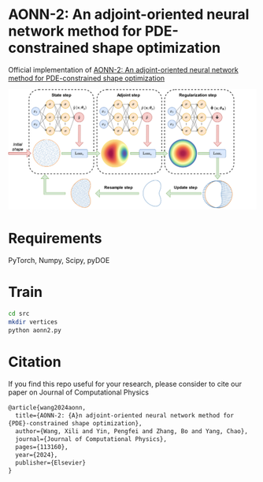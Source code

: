 # AONN-2: An adjoint-oriented neural network method for PDE-constrained shape optimization

Official implementation of [AONN-2: An adjoint-oriented neural network method for PDE-constrained shape optimization](https://doi.org/10.1016/j.jcp.2024.113160)

![computation_flow](assets/shape-flow.png)



# Requirements

PyTorch, 
Numpy, 
Scipy,
pyDOE



# Train

```bash
cd src
mkdir vertices
python aonn2.py
```



# Citation

If you find this repo useful for your research, please consider to cite our paper on Journal of Computational Physics
```
@article{wang2024aonn,
  title={AONN-2: {A}n adjoint-oriented neural network method for {PDE}-constrained shape optimization},
  author={Wang, Xili and Yin, Pengfei and Zhang, Bo and Yang, Chao},
  journal={Journal of Computational Physics},
  pages={113160},
  year={2024},
  publisher={Elsevier}
}
```